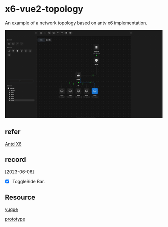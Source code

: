 # x6-vue2-topology

An example of a network topology based on antv x6 implementation.

![](src\assets\screenshot01.png)

## refer

[Antd X6](https://x6.antv.antgroup.com/)

## record

[2023-06-06] 
- [x] ToggleSide Bar.

## Resource

[yuque](https://www.yuque.com/zhiduanqingchang-bguku/fhqnxt/dgbkr3s4fksxddup?singleDoc#)

[prototype](https://pixso.cn/app/editor/5pR2zU273RD-Zb9hXSTkIA?file_type=10&icon_type=1&page-id=0%3A1)
